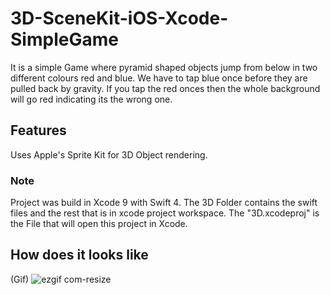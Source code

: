 # 3D-SceneKit-iOS-Xcode-SimpleGame

It is a simple Game where pyramid shaped objects jump from below in two different colours red and blue.
We have to tap blue once before they are pulled back by gravity.
If you tap the red onces then the whole background will go red indicating its the wrong one.

## Features
Uses Apple's Sprite Kit for 3D Object rendering.

### Note
Project was build in Xcode 9 with Swift 4.
The 3D Folder contains the swift files and the rest that is in xcode project workspace.
The "3D.xcodeproj" is the File that will open this project in Xcode.

## How does it looks like
(Gif)
![ezgif com-resize](https://user-images.githubusercontent.com/15246084/41192531-ce3309c8-6c1c-11e8-8cc6-34678d2efb8c.gif)
